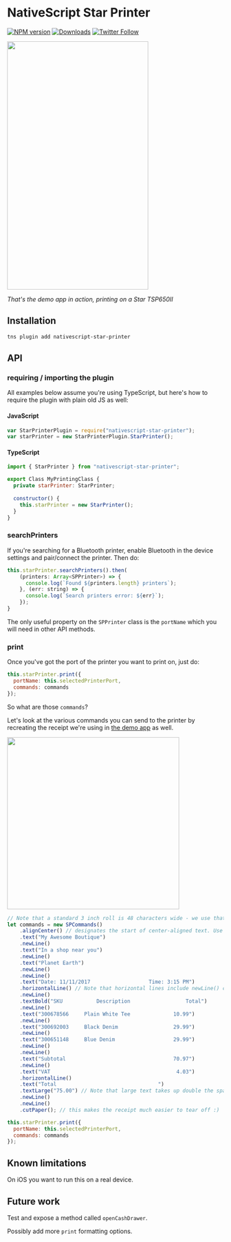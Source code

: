 # NativeScript Star Printer

[![NPM version][npm-image]][npm-url]
[![Downloads][downloads-image]][npm-url]
[![Twitter Follow][twitter-image]][twitter-url]

[npm-image]:http://img.shields.io/npm/v/nativescript-star-printer.svg
[npm-url]:https://npmjs.org/package/nativescript-star-printer
[downloads-image]:http://img.shields.io/npm/dm/nativescript-star-printer.svg
[twitter-image]:https://img.shields.io/twitter/follow/eddyverbruggen.svg?style=social&label=Follow%20me
[twitter-url]:https://twitter.com/eddyverbruggen

<img src="https://github.com/EddyVerbruggen/nativescript-star-printer/media/demo-app.gif" width="328px" height="577px" />

_That's the demo app in action, printing on a Star TSP650II_

## Installation
```bash
tns plugin add nativescript-star-printer
```

## API

### requiring / importing the plugin
All examples below assume you're using TypeScript, but here's how to require the plugin with plain old JS as well:

#### JavaScript
```js
var StarPrinterPlugin = require("nativescript-star-printer");
var starPrinter = new StarPrinterPlugin.StarPrinter();
```

#### TypeScript
```js
import { StarPrinter } from "nativescript-star-printer";

export Class MyPrintingClass {
  private starPrinter: StarPrinter;
  
  constructor() {
    this.starPrinter = new StarPrinter();
  }
}
```

### searchPrinters
If you're searching for a Bluetooth printer, enable Bluetooth in the device settings
and pair/connect the printer. Then do:

```js
this.starPrinter.searchPrinters().then(
    (printers: Array<SPPrinter>) => {
      console.log(`Found ${printers.length} printers`);
    }, (err: string) => {
      console.log(`Search printers error: ${err}`);
    });
}
```

The only useful property on the `SPPrinter` class is the `portName` which you will need
in other API methods.

### print
Once you've got the port of the printer you want to print on, just do:

```js
this.starPrinter.print({
  portName: this.selectedPrinterPort,
  commands: commands
});
```

So what are those `commands`?

Let's look at the various commands you can send to the printer by recreating the receipt
we're using in [the demo app](demo/app/main-page.ts) as well.

<img src="https://github.com/EddyVerbruggen/nativescript-star-printer/media/demo-app-receipt.jpg" width="400px" />

```js
// Note that a standard 3 inch roll is 48 characters wide - we use that knowledge for our columns
let commands = new SPCommands()
    .alignCenter() // designates the start of center-aligned text. Use alignLeft() to.. guess what :)
    .text("My Awesome Boutique")
    .newLine()
    .text("In a shop near you")
    .newLine()
    .text("Planet Earth")
    .newLine()
    .newLine()
    .text("Date: 11/11/2017                   Time: 3:15 PM")
    .horizontalLine() // Note that horizontal lines include newLine() commands as well
    .newLine()
    .textBold("SKU           Description                  Total")
    .newLine()
    .text("300678566     Plain White Tee              10.99")
    .newLine()
    .text("300692003     Black Denim                  29.99")
    .newLine()
    .text("300651148     Blue Denim                   29.99")
    .newLine()
    .newLine()
    .text("Subtotal                                   70.97")
    .newLine()
    .text("VAT                                         4.03")
    .horizontalLine()
    .text("Total                                 ")
    .textLarge("75.00") // Note that large text takes up double the space
    .newLine()
    .newLine()
    .cutPaper(); // this makes the receipt much easier to tear off :)

this.starPrinter.print({
  portName: this.selectedPrinterPort,
  commands: commands
});
```

## Known limitations
On iOS you want to run this on a real device.


## Future work
Test and expose a method called `openCashDrawer`.

Possibly add more `print` formatting options.